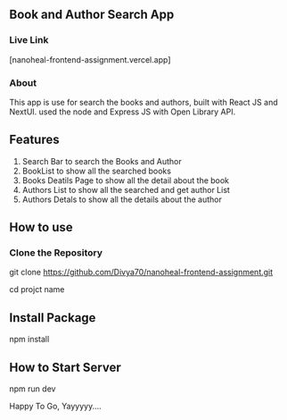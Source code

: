 ## Book and Author Search App

### Live Link 
[nanoheal-frontend-assignment.vercel.app]

### About

This app is use for search the books and authors, built with React JS and NextUI. used the node and Express JS with Open Library API.

## Features

1. Search Bar to search the Books and Author
2. BookList to show all the searched books
3. Books Deatils Page to show all the detail about the book
4. Authors List to show all the searched and get author List
5. Authors Detals to show all the details about the author

## How to use

### Clone the Repository
git clone https://github.com/Divya70/nanoheal-frontend-assignment.git

cd projct name

## Install Package

npm install

## How to Start Server

npm run dev

Happy To Go, Yayyyyy....

